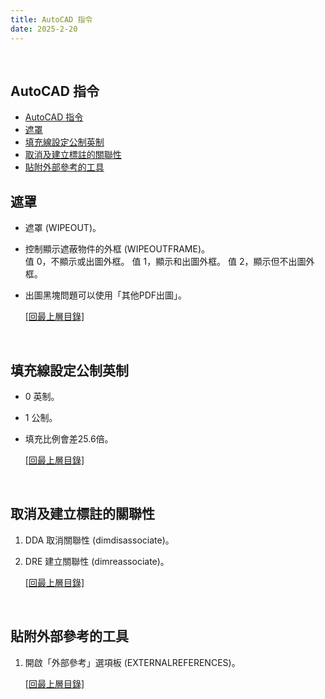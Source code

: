 ```yaml
---
title: AutoCAD 指令
date: 2025-2-20
---
```

<br />

## AutoCAD 指令
- [AutoCAD 指令](#autocad-指令)
- [遮罩](#遮罩)
- [填充線設定公制英制](#填充線設定公制英制)
- [取消及建立標註的關聯性](#取消及建立標註的關聯性)
- [貼附外部參考的工具](#貼附外部參考的工具)

## 遮罩
* 遮罩 (WIPEOUT)。
* 控制顯示遮蔽物件的外框 (WIPEOUTFRAME)。   
  值 0，不顯示或出圖外框。
  值 1，顯示和出圖外框。
  值 2，顯示但不出圖外框。
* 出圖黑塊問題可以使用「其他PDF出圖」。

   [[回最上層目錄]](#top)
<br />

## 填充線設定公制英制
* 0 英制。
* 1 公制。
* 填充比例會差25.6倍。

    [[回最上層目錄]](#top)
<br />

## 取消及建立標註的關聯性
1. DDA 取消關聯性 (dimdisassociate)。
2. DRE 建立關聯性 (dimreassociate)。

   [[回最上層目錄]](#top)
<br />

## 貼附外部參考的工具
1. 開啟「外部參考」選項板 (EXTERNALREFERENCES)。

   [[回最上層目錄]](#top)
<br /> 